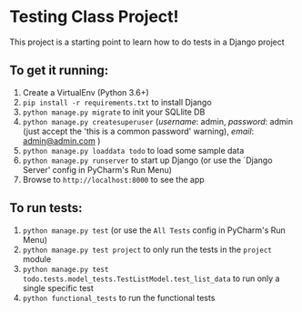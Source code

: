 Testing Class Project!
======================

This project is a starting point to learn how to do tests in a Django project


To get it running:
-----------------

1. Create a VirtualEnv (Python 3.6+)
1. `pip install -r requirements.txt` to install Django
1. `python manage.py migrate` to init your SQLlite DB
1. `python manage.py createsuperuser`  (*username*: admin, *password*: admin (just accept the 'this is a common password' warning), *email*: admin@admin.com )
1. `python manage.py loaddata todo` to load some sample data
1. `python manage.py runserver` to start up Django (or use the `Django Server' config in PyCharm's Run Menu)
1. Browse to `http://localhost:8000` to see the app


To run tests:
-------------
1. `python manage.py test` (or use the `All Tests` config in PyCharm's Run Menu)
1. `python manage.py test project` to only run the tests in the `project` module
1. `python manage.py test todo.tests.model_tests.TestListModel.test_list_data` to run only a single specific test
1. `python functional_tests` to run the functional tests
